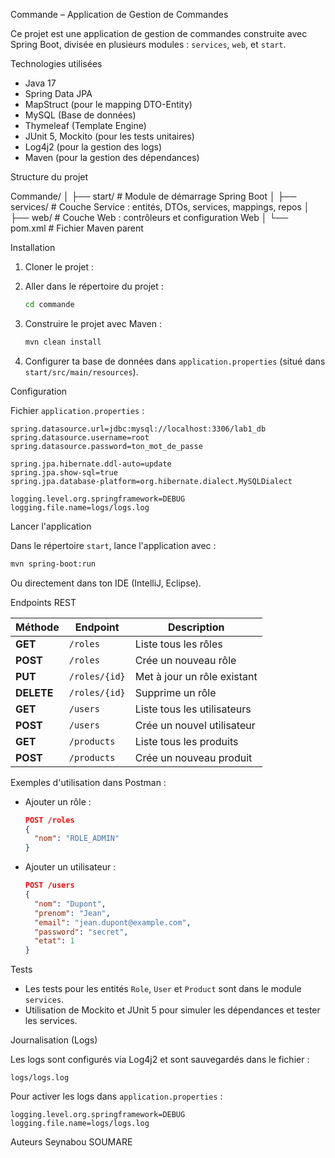 
Commande – Application de Gestion de Commandes

Ce projet est une application de gestion de commandes construite avec Spring Boot, divisée en plusieurs modules : `services`, `web`, et `start`.

Technologies utilisées
- Java 17
- Spring Data JPA
- MapStruct (pour le mapping DTO-Entity)
- MySQL (Base de données)
- Thymeleaf (Template Engine)
- JUnit 5, Mockito (pour les tests unitaires)
- Log4j2 (pour la gestion des logs)
- Maven (pour la gestion des dépendances)
  
Structure du projet

Commande/
│
├── start/           # Module de démarrage Spring Boot
│
├── services/        # Couche Service : entités, DTOs, services, mappings, repos
│
├── web/             # Couche Web : contrôleurs et configuration Web
│
└── pom.xml          # Fichier Maven parent

Installation

1. Cloner le projet :


2. Aller dans le répertoire du projet :
   ```bash
   cd commande
   ```

3. Construire le projet avec Maven :
   ```bash
   mvn clean install
   ```

4. Configurer ta base de données dans `application.properties` (situé dans `start/src/main/resources`).

Configuration

Fichier `application.properties` :
```properties
spring.datasource.url=jdbc:mysql://localhost:3306/lab1_db
spring.datasource.username=root
spring.datasource.password=ton_mot_de_passe

spring.jpa.hibernate.ddl-auto=update
spring.jpa.show-sql=true
spring.jpa.database-platform=org.hibernate.dialect.MySQLDialect

logging.level.org.springframework=DEBUG
logging.file.name=logs/logs.log
```

Lancer l'application

Dans le répertoire `start`, lance l'application avec :
```bash
mvn spring-boot:run
```

Ou directement dans ton IDE (IntelliJ, Eclipse).

Endpoints REST

| Méthode | Endpoint             | Description                       |
|---------|----------------------|-----------------------------------|
| **GET**    | `/roles`             | Liste tous les rôles              |
| **POST**   | `/roles`             | Crée un nouveau rôle              |
| **PUT**    | `/roles/{id}`        | Met à jour un rôle existant       |
| **DELETE** | `/roles/{id}`        | Supprime un rôle                  |
| **GET**    | `/users`             | Liste tous les utilisateurs       |
| **POST**   | `/users`             | Crée un nouvel utilisateur        |
| **GET**    | `/products`          | Liste tous les produits           |
| **POST**   | `/products`          | Crée un nouveau produit           |

Exemples d'utilisation dans Postman :

- Ajouter un rôle :
  ```json
  POST /roles
  {
    "nom": "ROLE_ADMIN"
  }
  ```

- Ajouter un utilisateur :
  ```json
  POST /users
  {
    "nom": "Dupont",
    "prenom": "Jean",
    "email": "jean.dupont@example.com",
    "password": "secret",
    "etat": 1
  }
  ```

Tests

- Les tests pour les entités `Role`, `User` et `Product` sont dans le module `services`.
- Utilisation de Mockito et JUnit 5 pour simuler les dépendances et tester les services.


Journalisation (Logs)

Les logs sont configurés via Log4j2 et sont sauvegardés dans le fichier :
```
logs/logs.log
```

Pour activer les logs dans `application.properties` :
```properties
logging.level.org.springframework=DEBUG
logging.file.name=logs/logs.log
```

Auteurs
Seynabou SOUMARE
